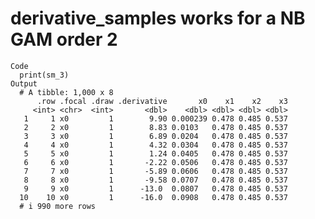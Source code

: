 # derivative_samples works for a NB GAM order 2

    Code
      print(sm_3)
    Output
      # A tibble: 1,000 x 8
          .row .focal .draw .derivative       x0    x1    x2    x3
         <int> <chr>  <int>       <dbl>    <dbl> <dbl> <dbl> <dbl>
       1     1 x0         1        9.90 0.000239 0.478 0.485 0.537
       2     2 x0         1        8.83 0.0103   0.478 0.485 0.537
       3     3 x0         1        6.89 0.0204   0.478 0.485 0.537
       4     4 x0         1        4.32 0.0304   0.478 0.485 0.537
       5     5 x0         1        1.24 0.0405   0.478 0.485 0.537
       6     6 x0         1       -2.22 0.0506   0.478 0.485 0.537
       7     7 x0         1       -5.89 0.0606   0.478 0.485 0.537
       8     8 x0         1       -9.58 0.0707   0.478 0.485 0.537
       9     9 x0         1      -13.0  0.0807   0.478 0.485 0.537
      10    10 x0         1      -16.0  0.0908   0.478 0.485 0.537
      # i 990 more rows


